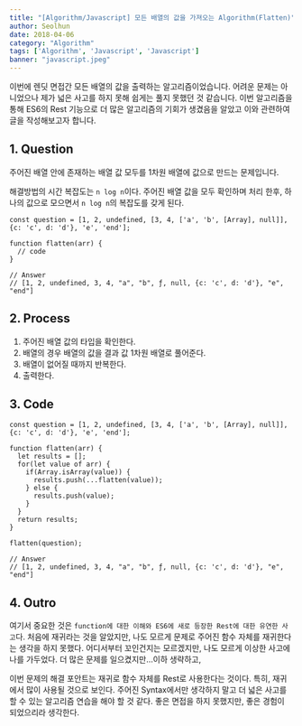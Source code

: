 ```yaml
---
title: "[Algorithm/Javascript] 모든 배열의 값을 가져오는 Algorithm(Flatten)"
author: Seolhun
date: 2018-04-06
category: "Algorithm"
tags: ['Algorithm', 'Javascript', 'Javascript']
banner: "javascript.jpeg"
---
```


이번에 렌딧 면접간 모든 배열의 값을 출력하는 알고리즘이었습니다. 어려운 문제는 아니었으나 제가 넓은 사고를 하지 못해 쉽게는 풀지 못했던 것 같습니다. 이번 알고리즘을 통해 ES6의 Rest 기능으로 더 많은 알고리즘의 기회가 생겼음을 알았고 이와 관련하여 글을 작성해보고자 합니다.

## 1. Question
주어진 배열 안에 존재하는 배열 값 모두를 1차원 배열에 값으로 만드는 문제입니다.

해결방법의 시간 복잡도는 `n log n`이다. 주어진 배열 값을 모두 확인하며 처리 한후, 하나의 값으로 모으면서 `n log n`의 복잡도를 갖게 된다.

```tsx
const question = [1, 2, undefined, [3, 4, ['a', 'b', [Array], null]], {c: 'c', d: 'd'}, 'e', 'end'];

function flatten(arr) {
  // code
}

// Answer
// [1, 2, undefined, 3, 4, "a", "b", ƒ, null, {c: 'c', d: 'd'}, "e", "end"]
```

## 2. Process
1. 주어진 배열 값의 타입을 확인한다.
2. 배열의 경우 배열의 값을 결과 값 1차원 배열로 풀어준다.
3. 배열이 없어질 때까지 반복한다.
4. 출력한다.

## 3. Code
```tsx
const question = [1, 2, undefined, [3, 4, ['a', 'b', [Array], null]], {c: 'c', d: 'd'}, 'e', 'end'];

function flatten(arr) {
  let results = [];
  for(let value of arr) {
    if(Array.isArray(value)) {
      results.push(...flatten(value));
    } else {
      results.push(value);
    }
  }
  return results;
}

flatten(question);

// Answer
// [1, 2, undefined, 3, 4, "a", "b", ƒ, null, {c: 'c', d: 'd'}, "e", "end"]
```

## 4. Outro
여기서 중요한 것은 `function에 대한 이해와 ES6에 새로 등장한 Rest에 대한 유연한 사고`다. 처음에 재귀라는 것을 알았지만, 나도 모르게 문제로 주어진 함수 자체를 재귀한다는 생각을 하지 못했다. 어디서부터 꼬인건지는 모르겠지만, 나도 모르게 이상한 사고에 나를 가두었다. 더 많은 문제를 일으켰지만...이하 생략하고,

이번 문제의 해결 포안트는 재귀로 함수 자체를 Rest로 사용한다는 것이다. 특히, 재귀에서 많이 사용될 것으로 보인다. 주어진 Syntax에서만 생각하지 말고 더 넓은 사고를 할 수 있는 알고리즘 연습을 해야 할 것 같다. 좋은 면접을 하지 못했지만, 좋은 경험이 되었으리라 생각한다.
